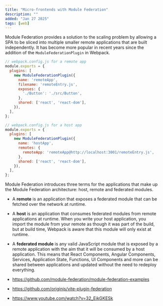 ```yaml
---
title: "Micro-frontends with Module Federation"
description: ""
added: "Jan 27 2025"
tags: [web]
---
```


Module Federation provides a solution to the scaling problem by allowing a SPA to be sliced into multiple smaller remote applications that are built independently. It has become more popular in recent years since the addition of the `ModuleFederationPlugin` in Webpack.

```js
// webpack.config.js for a remote app
module.exports = {
  plugins: [
    new ModuleFederationPlugin({
      name: 'remoteApp',
      filename: 'remoteEntry.js',
      exposes: {
        './Button': './src/Button',
      },
      shared: ['react', 'react-dom'],
    }),
  ],
};

// webpack.config.js for a host app
module.exports = {
  plugins: [
    new ModuleFederationPlugin({
      name: 'hostApp',
      remotes: {
        remoteApp: 'remoteApp@http://localhost:3001/remoteEntry.js',
      },
      shared: ['react', 'react-dom'],
    }),
  ],
};
```

Module Federation introduces three terms for the applications that make up the Module Federation architecture: host, remote and federated modules.

- A **remote** is an application that exposes a federated module that can be fetched over the network at runtime.
- A **host** is an application that consumes federated modules from remote applications at runtime. When you write your host application, you import the module from your remote as though it was part of the build, but at build time, Webpack is aware that this module will only exist at runtime.
- A **federated module** is any valid JavaScript module that is exposed by a remote application with the aim that it will be consumed by a host application. This means that React Components, Angular Components, Services, Application State, Functions, UI Components and more can be shared between applications and updated without the need to redeploy everything.

- https://github.com/module-federation/module-federation-examples
- https://github.com/originjs/vite-plugin-federation
- https://www.youtube.com/watch?v=32_EikGKESk
